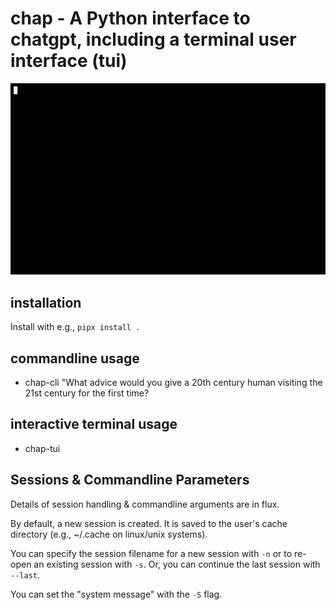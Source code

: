 <!--
SPDX-FileCopyrightText: 2021 Jeff Epler

SPDX-License-Identifier: MIT
-->
# chap - A Python interface to chatgpt, including a terminal user interface (tui)

![Chap screencast](https://github.com/jepler/chap/blob/main/chap.gif)

## installation

Install with e.g., `pipx install .`

## commandline usage

 * chap-cli "What advice would you give a 20th century human visiting the 21st century for the first time?

## interactive terminal usage
 * chap-tui

## Sessions & Commandline Parameters

Details of session handling & commandline arguments are in flux.

By default, a new session is created. It is saved to the user's cache directory (e.g., ~/.cache
on linux/unix systems).

You can specify the session filename for a new session with `-n` or to re-open an existing
session with `-s`. Or, you can continue the last session with `--last`.

You can set the "system message" with the `-S` flag.
